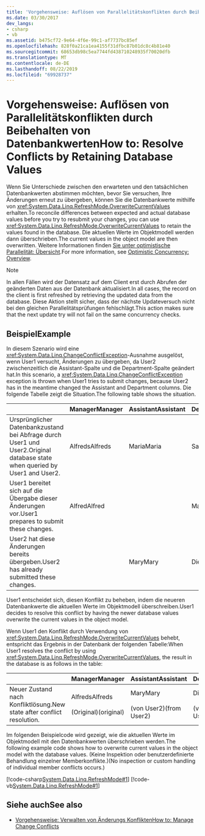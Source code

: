 ```yaml
---
title: 'Vorgehensweise: Auflösen von Parallelitätskonflikten durch Beibehalten von Datenbankwerten'
ms.date: 03/30/2017
dev_langs:
- csharp
- vb
ms.assetid: b475cf72-9e64-4f6e-99c1-af7737bc85ef
ms.openlocfilehash: 828f0a21ca1ea4155f31dfbc87b01dc8c4b81e40
ms.sourcegitcommit: 68653db98c5ea7744fd438710248935f70020dfb
ms.translationtype: MT
ms.contentlocale: de-DE
ms.lasthandoff: 08/22/2019
ms.locfileid: "69928737"
---
```

# <a name="how-to-resolve-conflicts-by-retaining-database-values"></a><span data-ttu-id="9550c-102">Vorgehensweise: Auflösen von Parallelitätskonflikten durch Beibehalten von Datenbankwerten</span><span class="sxs-lookup"><span data-stu-id="9550c-102">How to: Resolve Conflicts by Retaining Database Values</span></span>
<span data-ttu-id="9550c-103">Wenn Sie Unterschiede zwischen den erwarteten und den tatsächlichen Datenbankwerten abstimmen möchten, bevor Sie versuchen, Ihre Änderungen erneut zu übergeben, können Sie die Datenbankwerte mithilfe von <xref:System.Data.Linq.RefreshMode.OverwriteCurrentValues> erhalten.</span><span class="sxs-lookup"><span data-stu-id="9550c-103">To reconcile differences between expected and actual database values before you try to resubmit your changes, you can use <xref:System.Data.Linq.RefreshMode.OverwriteCurrentValues> to retain the values found in the database.</span></span> <span data-ttu-id="9550c-104">Die aktuellen Werte im Objektmodell werden dann überschrieben.</span><span class="sxs-lookup"><span data-stu-id="9550c-104">The current values in the object model are then overwritten.</span></span> <span data-ttu-id="9550c-105">Weitere Informationen finden [Sie unter optimistische Parallelität: Übersicht](../../../../../../docs/framework/data/adonet/sql/linq/optimistic-concurrency-overview.md).</span><span class="sxs-lookup"><span data-stu-id="9550c-105">For more information, see [Optimistic Concurrency: Overview](../../../../../../docs/framework/data/adonet/sql/linq/optimistic-concurrency-overview.md).</span></span>  
  
> [!NOTE]
> <span data-ttu-id="9550c-106">In allen Fällen wird der Datensatz auf dem Client erst durch Abrufen der geänderten Daten aus der Datenbank aktualisiert.</span><span class="sxs-lookup"><span data-stu-id="9550c-106">In all cases, the record on the client is first refreshed by retrieving the updated data from the database.</span></span> <span data-ttu-id="9550c-107">Diese Aktion stellt sicher, dass der nächste Updateversuch nicht bei den gleichen Parallelitätsprüfungen fehlschlägt.</span><span class="sxs-lookup"><span data-stu-id="9550c-107">This action makes sure that the next update try will not fail on the same concurrency checks.</span></span>  
  
## <a name="example"></a><span data-ttu-id="9550c-108">Beispiel</span><span class="sxs-lookup"><span data-stu-id="9550c-108">Example</span></span>  
 <span data-ttu-id="9550c-109">In diesem Szenario wird eine <xref:System.Data.Linq.ChangeConflictException>-Ausnahme ausgelöst, wenn User1 versucht, Änderungen zu übergeben, da User2 zwischenzeitlich die Assistant-Spalte und die Department-Spalte geändert hat.</span><span class="sxs-lookup"><span data-stu-id="9550c-109">In this scenario, a <xref:System.Data.Linq.ChangeConflictException> exception is thrown when User1 tries to submit changes, because User2 has in the meantime changed the Assistant and Department columns.</span></span> <span data-ttu-id="9550c-110">Die folgende Tabelle zeigt die Situation.</span><span class="sxs-lookup"><span data-stu-id="9550c-110">The following table shows the situation.</span></span>  
  
||<span data-ttu-id="9550c-111">Manager</span><span class="sxs-lookup"><span data-stu-id="9550c-111">Manager</span></span>|<span data-ttu-id="9550c-112">Assistant</span><span class="sxs-lookup"><span data-stu-id="9550c-112">Assistant</span></span>|<span data-ttu-id="9550c-113">Department</span><span class="sxs-lookup"><span data-stu-id="9550c-113">Department</span></span>|  
|------|-------------|---------------|----------------|  
|<span data-ttu-id="9550c-114">Ursprünglicher Datenbankzustand bei Abfrage durch User1 und User2.</span><span class="sxs-lookup"><span data-stu-id="9550c-114">Original database state when queried by User1 and User2.</span></span>|<span data-ttu-id="9550c-115">Alfreds</span><span class="sxs-lookup"><span data-stu-id="9550c-115">Alfreds</span></span>|<span data-ttu-id="9550c-116">Maria</span><span class="sxs-lookup"><span data-stu-id="9550c-116">Maria</span></span>|<span data-ttu-id="9550c-117">Sales</span><span class="sxs-lookup"><span data-stu-id="9550c-117">Sales</span></span>|  
|<span data-ttu-id="9550c-118">User1 bereitet sich auf die Übergabe dieser Änderungen vor.</span><span class="sxs-lookup"><span data-stu-id="9550c-118">User1 prepares to submit these changes.</span></span>|<span data-ttu-id="9550c-119">Alfred</span><span class="sxs-lookup"><span data-stu-id="9550c-119">Alfred</span></span>||<span data-ttu-id="9550c-120">Marketing</span><span class="sxs-lookup"><span data-stu-id="9550c-120">Marketing</span></span>|  
|<span data-ttu-id="9550c-121">User2 hat diese Änderungen bereits übergeben.</span><span class="sxs-lookup"><span data-stu-id="9550c-121">User2 has already submitted these changes.</span></span>||<span data-ttu-id="9550c-122">Mary</span><span class="sxs-lookup"><span data-stu-id="9550c-122">Mary</span></span>|<span data-ttu-id="9550c-123">Dienst</span><span class="sxs-lookup"><span data-stu-id="9550c-123">Service</span></span>|  
  
 <span data-ttu-id="9550c-124">User1 entscheidet sich, diesen Konflikt zu beheben, indem die neueren Datenbankwerte die aktuellen Werte im Objektmodell überschreiben.</span><span class="sxs-lookup"><span data-stu-id="9550c-124">User1 decides to resolve this conflict by having the newer database values overwrite the current values in the object model.</span></span>  
  
 <span data-ttu-id="9550c-125">Wenn User1 den Konflikt durch Verwendung von <xref:System.Data.Linq.RefreshMode.OverwriteCurrentValues> behebt, entspricht das Ergebnis in der Datenbank der folgenden Tabelle:</span><span class="sxs-lookup"><span data-stu-id="9550c-125">When User1 resolves the conflict by using <xref:System.Data.Linq.RefreshMode.OverwriteCurrentValues>, the result in the database is as follows in the table:</span></span>  
  
||<span data-ttu-id="9550c-126">Manager</span><span class="sxs-lookup"><span data-stu-id="9550c-126">Manager</span></span>|<span data-ttu-id="9550c-127">Assistant</span><span class="sxs-lookup"><span data-stu-id="9550c-127">Assistant</span></span>|<span data-ttu-id="9550c-128">Department</span><span class="sxs-lookup"><span data-stu-id="9550c-128">Department</span></span>|  
|------|-------------|---------------|----------------|  
|<span data-ttu-id="9550c-129">Neuer Zustand nach Konfliktlösung.</span><span class="sxs-lookup"><span data-stu-id="9550c-129">New state after conflict resolution.</span></span>|<span data-ttu-id="9550c-130">Alfreds</span><span class="sxs-lookup"><span data-stu-id="9550c-130">Alfreds</span></span><br /><br /> <span data-ttu-id="9550c-131">(Original)</span><span class="sxs-lookup"><span data-stu-id="9550c-131">(original)</span></span>|<span data-ttu-id="9550c-132">Mary</span><span class="sxs-lookup"><span data-stu-id="9550c-132">Mary</span></span><br /><br /> <span data-ttu-id="9550c-133">(von User2)</span><span class="sxs-lookup"><span data-stu-id="9550c-133">(from User2)</span></span>|<span data-ttu-id="9550c-134">Dienst</span><span class="sxs-lookup"><span data-stu-id="9550c-134">Service</span></span><br /><br /> <span data-ttu-id="9550c-135">(von User2)</span><span class="sxs-lookup"><span data-stu-id="9550c-135">(from User2)</span></span>|  
  
 <span data-ttu-id="9550c-136">Im folgenden Beispielcode wird gezeigt, wie die aktuellen Werte im Objektmodell mit den Datenbankwerten überschrieben werden.</span><span class="sxs-lookup"><span data-stu-id="9550c-136">The following example code shows how to overwrite current values in the object model with the database values.</span></span> <span data-ttu-id="9550c-137">(Keine Inspektion oder benutzerdefinierte Behandlung einzelner Memberkonflikte.)</span><span class="sxs-lookup"><span data-stu-id="9550c-137">(No inspection or custom handling of individual member conflicts occurs.)</span></span>  
  
 [!code-csharp[System.Data.Linq.RefreshMode#1](../../../../../../samples/snippets/csharp/VS_Snippets_Data/system.data.linq.refreshmode/cs/program.cs#1)]
 [!code-vb[System.Data.Linq.RefreshMode#1](../../../../../../samples/snippets/visualbasic/VS_Snippets_Data/system.data.linq.refreshmode/vb/module1.vb#1)]  
  
## <a name="see-also"></a><span data-ttu-id="9550c-138">Siehe auch</span><span class="sxs-lookup"><span data-stu-id="9550c-138">See also</span></span>

- [<span data-ttu-id="9550c-139">Vorgehensweise: Verwalten von Änderungs Konflikten</span><span class="sxs-lookup"><span data-stu-id="9550c-139">How to: Manage Change Conflicts</span></span>](../../../../../../docs/framework/data/adonet/sql/linq/how-to-manage-change-conflicts.md)

